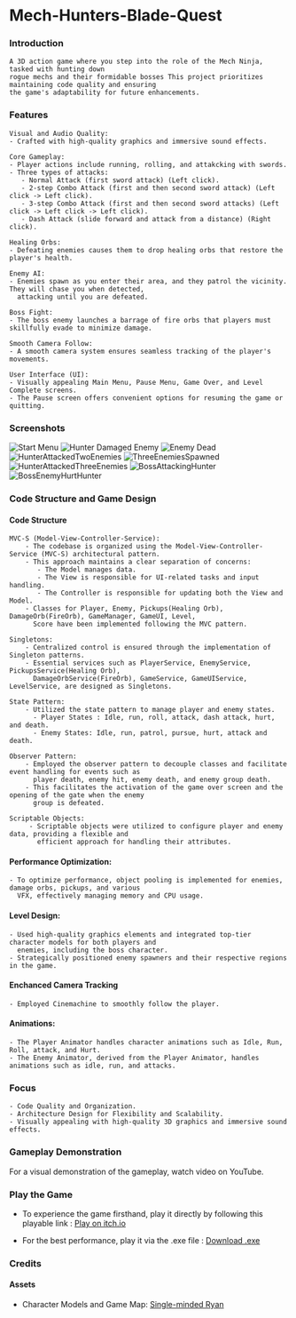 # Mech-Hunters-Blade-Quest
 
### Introduction

    A 3D action game where you step into the role of the Mech Ninja, tasked with hunting down 
    rogue mechs and their formidable bosses This project prioritizes maintaining code quality and ensuring 
    the game's adaptability for future enhancements.
    
### Features
    Visual and Audio Quality:
    - Crafted with high-quality graphics and immersive sound effects.
    
    Core Gameplay:
    - Player actions include running, rolling, and attakcking with swords.
    - Three types of attacks:
       - Normal Attack (first sword attack) (Left click).
       - 2-step Combo Attack (first and then second sword attack) (Left click -> Left click).
       - 3-step Combo Attack (first and then second sword attacks) (Left click -> Left click -> Left click).
       - Dash Attack (slide forward and attack from a distance) (Right click).

    Healing Orbs:
    - Defeating enemies causes them to drop healing orbs that restore the player's health.
    
    Enemy AI:
    - Enemies spawn as you enter their area, and they patrol the vicinity. They will chase you when detected,
      attacking until you are defeated.
    
    Boss Fight:
    - The boss enemy launches a barrage of fire orbs that players must skillfully evade to minimize damage.
    
    Smooth Camera Follow:
    - A smooth camera system ensures seamless tracking of the player's movements.
    
    User Interface (UI):
    - Visually appealing Main Menu, Pause Menu, Game Over, and Level Complete screens.
    - The Pause screen offers convenient options for resuming the game or quitting.
    
### Screenshots
  ![Start Menu](./Screenshots/StartMenu.png)
  ![Hunter Damaged Enemy](./Screenshots/HunterDamagedEnemy.png)
  ![Enemy Dead](./Screenshots/EnemyDead.png)
  ![HunterAttackedTwoEnemies](./Screenshots/HunterAttackedTwoEnemies.png)
  ![ThreeEnemiesSpawned](./Screenshots/ThreeEnemiesSpawned.png)   
  ![HunterAttackedThreeEnemies](./Screenshots/HunterAttackedThreeEnemies.png)
  ![BossAttackingHunter](./Screenshots/BossAttackingHunter.png)
  ![BossEnemyHurtHunter](./Screenshots/BossEnemyHurtHunter.png)






  
### Code Structure and Game Design
#### Code Structure

    MVC-S (Model-View-Controller-Service):
        - The codebase is organized using the Model-View-Controller-Service (MVC-S) architectural pattern.
        - This approach maintains a clear separation of concerns:
           - The Model manages data.
           - The View is responsible for UI-related tasks and input handling.
           - The Controller is responsible for updating both the View and Model.
        - Classes for Player, Enemy, Pickups(Healing Orb), DamageOrb(FireOrb), GameManager, GameUI, Level, 
          Score have been implemented following the MVC pattern.

    Singletons:
        - Centralized control is ensured through the implementation of Singleton patterns.
        - Essential services such as PlayerService, EnemyService, PickupsService(Healing Orb), 
          DamageOrbService(FireOrb), GameService, GameUIService, LevelService, are designed as Singletons.
          
    State Pattern:
        - Utilized the state pattern to manage player and enemy states.
          - Player States : Idle, run, roll, attack, dash attack, hurt, and death.
          - Enemy States: Idle, run, patrol, pursue, hurt, attack and death.
    
    Observer Pattern:
        - Employed the observer pattern to decouple classes and facilitate event handling for events such as 
          player death, enemy hit, enemy death, and enemy group death.
        - This facilitates the activation of the game over screen and the opening of the gate when the enemy 
          group is defeated.

    Scriptable Objects:
         - Scriptable objects were utilized to configure player and enemy data, providing a flexible and 
           efficient approach for handling their attributes.
       
#### Performance Optimization:
    - To optimize performance, object pooling is implemented for enemies, damage orbs, pickups, and various 
      VFX, effectively managing memory and CPU usage.

#### Level Design:
    - Used high-quality graphics elements and integrated top-tier character models for both players and 
      enemies, including the boss character.
    - Strategically positioned enemy spawners and their respective regions in the game.

#### Enchanced Camera Tracking
    - Employed Cinemachine to smoothly follow the player. 

#### Animations:
    - The Player Animator handles character animations such as Idle, Run, Roll, attack, and Hurt.
    - The Enemy Animator, derived from the Player Animator, handles animations such as idle, run, and attacks.
    
### Focus
    - Code Quality and Organization.
    - Architecture Design for Flexibility and Scalability.
    - Visually appealing with high-quality 3D graphics and immersive sound effects.
    
### Gameplay Demonstration
   For a visual demonstration of the gameplay, watch video on YouTube. [](https://youtu.be/_da6i8nP55E)
    
### Play the Game
   - To experience the game firsthand, play it directly by following this playable link : [Play on itch.io](https://rahul-pargi.itch.io/mech-hunter/)
   
   - For the best performance, play it via the .exe file : [Download .exe](https://drive.google.com/file/d/1vTkCpfYoJgEkJ8K7jl8uQmJh42NtcSnI/view?usp=sharing/)
    

### Credits
#### Assets
   - Character Models and Game Map: [Single-minded Ryan](https://www.udemy.com/user/single-minded-ryan/)
